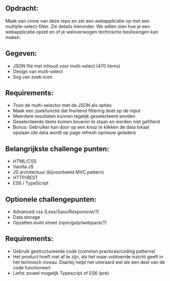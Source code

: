 ## Opdracht: 
Maak een clone van deze repo en zet een webapplicatie op met een multiple-select-filter. Zie details hieronder. We willen zien hoe je een webapplicatie opzet en of je weloverwogen technische beslissingen kan maken. 

## Gegeven:
* JSON file met inhoud voor multi-select (470 items)
* Design van multi-select
* Svg van zoek-icon

## Requirements:
* Toon de multi-selector met de JSON als opties
* Maak een zoekfunctie dat frontend filtering doet op de input
* Meerdere resultaten kunnen tegelijk geselecteerd worden
* Geselecteerde items komen bovenin te staan en worden niet gefilterd
* Bonus: Gebruiker kan door op een knop te klikken de data lokaal opslaan (de data wordt op page refresh opnieuw geladen)

## Belangrijkste challenge punten:
* HTML/CSS
* Vanilla JS
* JS architectuur (bijvoorbeeld MVC pattern)
* HTTP/REST
* ES6 / TypeScript

## Optionele challengepunten:
* Advanced css (Less/Sass/Responsive/?)
* Data storage
* Opzetten build street (npm/gulp/webpack/?)

## Requirements:
* Gebruik gestructureerde code (common practices/coding patterns)
* Het product hoeft niet af te zijn, als het maar voldoende inzicht geeft in het technisch niveau. Daarbij helpt het uiteraard wel als een deel van de code functioneert
* Liefst zoveel mogelijk Typescript of ES6 (pré)
